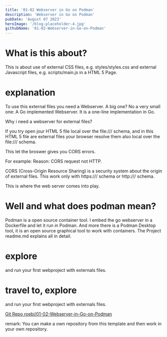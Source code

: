 ```yaml
---
title: '01-02 Webserver in Go on Podman'
description: 'Webserver in Go on Podman'
pubDate: 'August 07 2023'
heroImage: '/blog-placeholder-4.jpg'
githubName: '01-02-Webserver-in-Go-on-Podman'
---
```


# What is this about?

This is about use of external CSS files, e.g. styles/styles.css and external Javascript files, e.g. scripts/main.js in a HTML 5 Page.

# explanation

To use this external files you need a Webserver. A big one? No a very small one: A Go implemented Webserver. It is a one-line implementation in Go.

Why i need a webserver for external files?

If you try open jour HTML 5 file local over the file:/// schema, and in this HTML 5 file are external files your browser resolve them also local over the file:/// schema.

This let the broswer gives you CORS errors.

For example: Reason: CORS request not HTTP.

CORS (Cross-Origin Resource Sharing) is a security system about the origin of external files. This work only with https:/// schema or http:/// schema.

This is where the web server comes into play.

# Well and what does podman mean?

Podman is a open source container tool. I embed the go webserver in a Dockerfile and let it run in Podman. And more there is a Podman Desktop tool, it is an open source graphical tool to work with containers. The Project readme.md explains all in detail.

# explore

and run your first webproject with externals files.

# travel to, explore

and run your first webproject with externals files.

[Git Repo roebi/01-02-Webserver-in-Go-on-Podman](https://github.com/roebi/01-02-Webserver-in-Go-on-Podman)

remark: You can make a own repository from this template and then work in your own repository.
